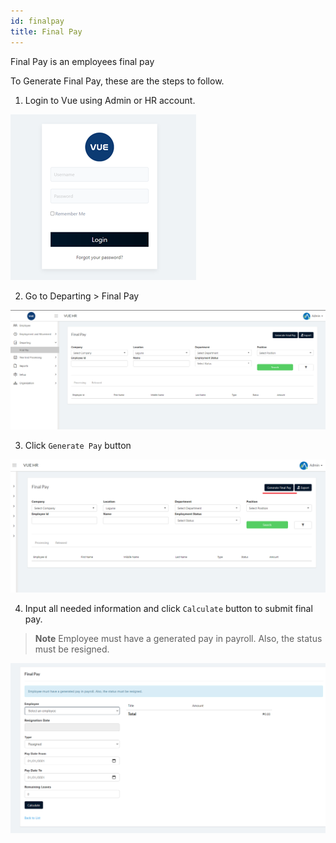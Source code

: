```yaml
---
id: finalpay
title: Final Pay
---
```

Final Pay is an employees final pay

To Generate Final Pay, these are the steps to follow.

1. Login to Vue using Admin or HR account. 

![alt-text](assets/Picture2.png)

2. Go to Departing > Final Pay 
 
![alt-text](assets/40.png)

3. Click `Generate Pay` button

![alt-text](assets/42.png)

4. Input all needed information and click `Calculate` button to submit final pay.

> **Note** Employee must have a generated pay in payroll. Also, the status must be resigned.

![alt-text](assets/41.png)